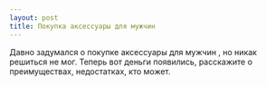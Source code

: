 ```yaml
---
layout: post 
title: Покупка аксессуары для мужчин 
--- 
```

Давно задумался о покупке аксессуары для мужчин , но никак решиться не мог. Теперь вот деньги появились, расскажите о преимуществах, недостатках, кто может.